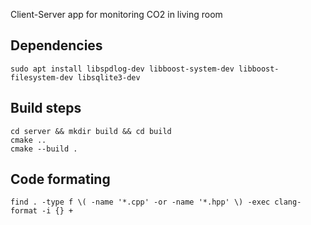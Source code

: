 Client-Server app for monitoring CO2 in living room

## Dependencies

```
sudo apt install libspdlog-dev libboost-system-dev libboost-filesystem-dev libsqlite3-dev
```

## Build steps

```
cd server && mkdir build && cd build 
cmake ..
cmake --build .
```

## Code formating

```
find . -type f \( -name '*.cpp' -or -name '*.hpp' \) -exec clang-format -i {} +
```